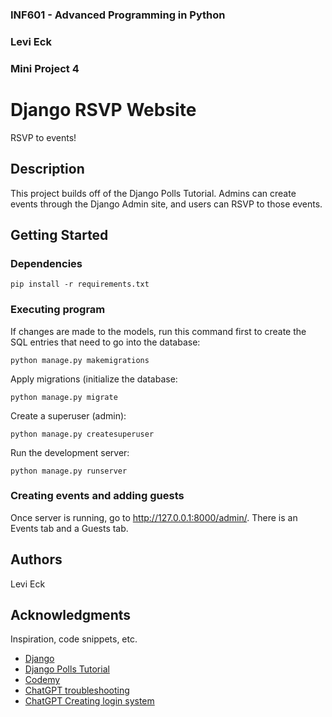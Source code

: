 <!--
INF601 - Advanced Programming in Python
Assignment: Mini Project 4
I,     Levi Eck    , affirm that the work submitted for this assignment is entirely my own. I have not engaged in any form of academic dishonesty, including but not limited to cheating, plagiarism, or the use of unauthorized materials. I have neither provided nor received unauthorized assistance and have accurately cited all sources in adherence to academic standards. I understand that failing to comply with this integrity statement may result in consequences, including disciplinary actions as determined by my course instructor and outlined in institutional policies. By signing this statement, I acknowledge my commitment to upholding the principles of academic integrity.
-->

### INF601 - Advanced Programming in Python
### Levi Eck
### Mini Project 4


# Django RSVP Website

RSVP to events!

## Description

This project builds off of the Django Polls Tutorial. Admins can create events through the Django Admin site, and users can RSVP to those events. 

## Getting Started

### Dependencies
```
pip install -r requirements.txt
```

### Executing program
If changes are made to the models, run this command first to create the SQL entries that need to go into the database:
```
python manage.py makemigrations
``````
Apply migrations (initialize the database:
```
python manage.py migrate
``````
Create a superuser (admin):
```
python manage.py createsuperuser
``````
Run the development server:
```
python manage.py runserver
``````


### Creating events and adding guests

Once server is running, go to http://127.0.0.1:8000/admin/. There is an Events tab and a Guests tab. 

## Authors

Levi Eck

## Acknowledgments

Inspiration, code snippets, etc.
* [Django](https://www.djangoproject.com/)
* [Django Polls Tutorial](https://docs.djangoproject.com/en/4.2/intro/)
* [Codemy](https://www.youtube.com/watch?v=CTrVDi3tt8o)
* [ChatGPT troubleshooting](https://chatgpt.com/share/67f340fe-65f4-8001-bab6-2d183eb4e2eb)
* [ChatGPT Creating login system](https://chatgpt.com/share/67f340e7-63b0-8001-841c-76a623fea61f)